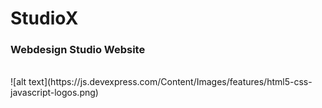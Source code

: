 # StudioX

<h3>Webdesign Studio Website</h3>
</br>
![alt text](https://js.devexpress.com/Content/Images/features/html5-css-javascript-logos.png)
